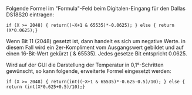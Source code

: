 Folgende Formel im "Formula"-Feld beim Digitalen-Eingang für den Dallas DS18S20 eintragen:
```
if (X >= 2048) { return((~X+1 & 65535)*-0.0625); } else { return (X*0.0625);}
```

Wenn Bit 11 (2048) gesetzt ist, dann handelt es sich um negative Werte. in diesem Fall wird ein 2er-Kompliment vom Ausgangswert  gebildet und auf einen 16-Bit-Wert gekürzt ( & 65535). Jedes gesetze Bit entspricht 0.0625.

Wird auf der GUI die Darstellung der Temperatur in 0,1°-Schritten gewünscht, so kann folgende, erweiterte Formel eingesetzt werden:
```
if (X >= 2048) { return(int((~X+1 & 65535)*-0.625-0.5)/10); } else { return (int(X*0.625+0.5)/10);}
```